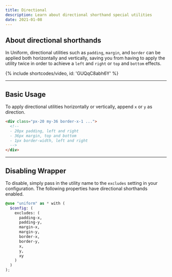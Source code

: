 ```yaml
---
title: Directional
description: Learn about directional shorthand special utilities
date: 2021-01-08
---
```


## About directional shorthands

In Uniform, directional utilities such as `padding`, `margin`, and `border` can be applied both horizontally and vertically, saving you from having to apply the utility twice in order to achieve a `left` and `right` or `top` and `bottom` effects.

{% include shortcodes/video, id: 'GUQqC8abh6Y' %}

---

## Basic Usage

To apply directional utilities horizontally or vertically, append `x` or `y` as direction.

```html
<div class="px-20 my-36 border-x-1 ...">
  <!--
  - 20px padding, left and right
  - 36px margin, top and bottom
  - 1px border-width, left and right
  -->
</div>
```

---

## Disabling Wrapper

To disable, simply pass in the utility name to the `excludes` setting in your configuration. The following properties have directional shorthands enabled.

```scss
@use "uniform" as * with (
  $config: (
    excludes: (
      padding-x,
      padding-y,
      margin-x,
      margin-y,
      border-x,
      border-y,
      x,
      y,
      xy
    )
  )
);
```